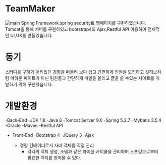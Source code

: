 # TeamMaker
![main](https://user-images.githubusercontent.com/42050824/94374238-cb4b1a00-0145-11eb-869f-2292256c9545.png)
Spring Framework,spring security로 웹페이지를 구현하였습니다.
Tomcat을 통해 서버를 구현하였고 bootstrap4와 Ajax,Restful API 이용하여 전체적인 UI,UX를 만들었습니다.

# 동기
스터디를 구하기 어려웠던 경험을 떠올려 보다 쉽고 간편하게 인원을 모집하고 깃허브처럼 어려운 싸이트가 아닌 팀원들과 간단하게 파일을 올리고 글을 쓸 수있는 사이트를 개발하기 위해 구현했습니다.

# 개발환경
-Back-End
  -JDK 1.8
  -Java 8
  -Tomcat Server 9.0
  -Spring 5.2.7
  -Mybatis 3.5.4
  -Oracle
  -Maven
  -Restful API

- Front-End
  -Bootstrap 4
  -JQuery 3
  -Ajax
  
  - 경량 컨테이너로서 자바 객체를 직접 관리
	  - 각각의 객체 생성, 소멸과 같은 라이플 사이클을 관리하며 스프링으로부터 필요한 객체를 얻어올 수 있다.
